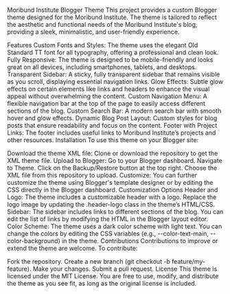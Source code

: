 Moribund Institute Blogger Theme
This project provides a custom Blogger theme designed for the Moribund Institute. The theme is tailored to reflect the aesthetic and functional needs of the Moribund Institute's blog, providing a sleek, minimalistic, and user-friendly experience.

Features
Custom Fonts and Styles: The theme uses the elegant Old Standard TT font for all typography, offering a professional and clean look.
Fully Responsive: The theme is designed to be mobile-friendly and looks great on all devices, including smartphones, tablets, and desktops.
Transparent Sidebar: A sticky, fully transparent sidebar that remains visible as you scroll, displaying essential navigation links.
Glow Effects: Subtle glow effects on certain elements like links and headers to enhance the visual appeal without overwhelming the content.
Custom Navigation Menu: A flexible navigation bar at the top of the page to easily access different sections of the blog.
Custom Search Bar: A modern search bar with smooth hover and glow effects.
Dynamic Blog Post Layout: Custom styles for blog posts that ensure readability and focus on the content.
Footer with Project Links: The footer includes useful links to Moribund Institute’s projects and other resources.
Installation
To use this theme on your Blogger site:

Download the theme XML file: Clone or download the repository to get the XML theme file.
Upload to Blogger:
Go to your Blogger dashboard.
Navigate to Theme.
Click on the Backup/Restore button at the top right.
Choose the XML file from this repository to upload.
Customize: You can further customize the theme using Blogger's template designer or by editing the CSS directly in the Blogger dashboard.
Customization Options
Header and Logo: The theme includes a customizable header with a logo. Replace the logo image by updating the .header-logo class in the theme’s HTML/CSS.
Sidebar: The sidebar includes links to different sections of the blog. You can edit the list of links by modifying the HTML in the Blogger layout editor.
Color Scheme: The theme uses a dark color scheme with light text. You can change the colors by editing the CSS variables (e.g., --color-text-main, --color-background) in the theme.
Contributions
Contributions to improve or extend the theme are welcome. To contribute:

Fork the repository.
Create a new branch (git checkout -b feature/my-feature).
Make your changes.
Submit a pull request.
License
This theme is licensed under the MIT License. You are free to use, modify, and distribute the theme as you see fit, as long as the original license is included.
